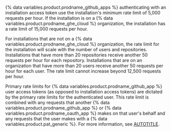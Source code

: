 {% data variables.product.prodname_github_apps %} authenticating with an installation access token use the installation's minimum rate limit of 5,000 requests per hour. If the installation is on a {% data variables.product.prodname_ghe_cloud %} organization, the installation has a rate limit of 15,000 requests per hour.

  For installations that are not on a {% data variables.product.prodname_ghe_cloud %} organization, the rate limit for the installation will scale with the number of users and repositories. Installations that have more than 20 repositories receive another 50 requests per hour for each repository. Installations that are on an organization that have more than 20 users receive another 50 requests per hour for each user. The rate limit cannot increase beyond 12,500 requests per hour.

  Primary rate limits for {% data variables.product.prodname_github_app %} user access tokens (as opposed to installation access tokens) are dictated by the primary rate limits for the authenticated user. This rate limit is combined with any requests that another {% data variables.product.prodname_github_app %} or {% data variables.product.prodname_oauth_app %} makes on that user's behalf and any requests that the user makes with a {% data variables.product.pat_generic %}. For more information, see [AUTOTITLE](/rest/using-the-rest-api/rate-limits-for-the-rest-api#primary-rate-limit-for-authenticated-users).
